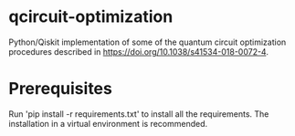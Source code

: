 # qcircuit-optimization

Python/Qiskit implementation of some of the quantum circuit optimization procedures described in https://doi.org/10.1038/s41534-018-0072-4.

# Prerequisites

Run 'pip install -r requirements.txt' to install all the requirements. The installation in a virtual environment is recommended.
